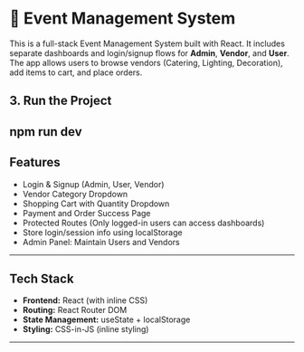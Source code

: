 # 🎉 Event Management System

This is a full-stack Event Management System built with React. It includes separate dashboards and login/signup flows for **Admin**, **Vendor**, and **User**. The app allows users to browse vendors (Catering, Lighting, Decoration), add items to cart, and place orders.


## 3. Run the Project
## npm run dev


##  Features

- Login & Signup (Admin, User, Vendor)
- Vendor Category Dropdown
- Shopping Cart with Quantity Dropdown
- Payment and Order Success Page
- Protected Routes (Only logged-in users can access dashboards)
- Store login/session info using localStorage
-  Admin Panel: Maintain Users and Vendors

---

##  Tech Stack

- **Frontend:** React (with inline CSS)
- **Routing:** React Router DOM
- **State Management:** useState + localStorage
- **Styling:** CSS-in-JS (inline styling)

---

